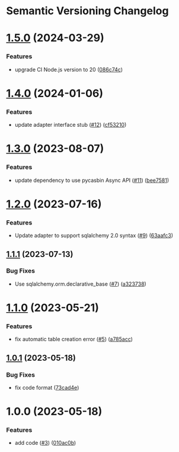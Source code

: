 # Semantic Versioning Changelog

# [1.5.0](https://github.com/officialpycasbin/async-sqlalchemy-adapter/compare/v1.4.0...v1.5.0) (2024-03-29)


### Features

* upgrade CI Node.js version to 20 ([086c74c](https://github.com/officialpycasbin/async-sqlalchemy-adapter/commit/086c74cc8869f292533c1e082fe5b138e140fffe))

# [1.4.0](https://github.com/officialpycasbin/async-sqlalchemy-adapter/compare/v1.3.0...v1.4.0) (2024-01-06)


### Features

* update adapter interface stub ([#12](https://github.com/officialpycasbin/async-sqlalchemy-adapter/issues/12)) ([cf53210](https://github.com/officialpycasbin/async-sqlalchemy-adapter/commit/cf532104a94ac4bc9dd0f622a724acaa0f12a9b7))

# [1.3.0](https://github.com/officialpycasbin/async-sqlalchemy-adapter/compare/v1.2.0...v1.3.0) (2023-08-07)


### Features

* update dependency to use pycasbin Async API ([#11](https://github.com/officialpycasbin/async-sqlalchemy-adapter/issues/11)) ([bee7581](https://github.com/officialpycasbin/async-sqlalchemy-adapter/commit/bee7581172770e6b58a6da0043a7fa78e9d70ad1))

# [1.2.0](https://github.com/officialpycasbin/async-sqlalchemy-adapter/compare/v1.1.1...v1.2.0) (2023-07-16)


### Features

* Update adapter to support sqlalchemy 2.0 syntax ([#9](https://github.com/officialpycasbin/async-sqlalchemy-adapter/issues/9)) ([63aafc3](https://github.com/officialpycasbin/async-sqlalchemy-adapter/commit/63aafc3775784c4fa5324b4a2c87468a2eb5b39d))

## [1.1.1](https://github.com/officialpycasbin/async-sqlalchemy-adapter/compare/v1.1.0...v1.1.1) (2023-07-13)


### Bug Fixes

* Use sqlalchemy.orm.declarative_base ([#7](https://github.com/officialpycasbin/async-sqlalchemy-adapter/issues/7)) ([a323738](https://github.com/officialpycasbin/async-sqlalchemy-adapter/commit/a3237386df6f332cf7494f6c8bf52a1e350ce391))

# [1.1.0](https://github.com/officialpycasbin/async-sqlalchemy-adapter/compare/v1.0.1...v1.1.0) (2023-05-21)


### Features

* fix automatic table creation error ([#5](https://github.com/officialpycasbin/async-sqlalchemy-adapter/issues/5)) ([a785acc](https://github.com/officialpycasbin/async-sqlalchemy-adapter/commit/a785acc1c987a3a16317ed1f8376600ef3ceb179))

## [1.0.1](https://github.com/officialpycasbin/async-sqlalchemy-adapter/compare/v1.0.0...v1.0.1) (2023-05-18)


### Bug Fixes

* fix code format ([73cad4e](https://github.com/officialpycasbin/async-sqlalchemy-adapter/commit/73cad4eecb8221b3ac64d628c7df5d777b0d8a74))

# 1.0.0 (2023-05-18)


### Features

* add code ([#3](https://github.com/officialpycasbin/async-sqlalchemy-adapter/issues/3)) ([010ac0b](https://github.com/officialpycasbin/async-sqlalchemy-adapter/commit/010ac0bc28428c48fc9693c862351740afdeebba))
